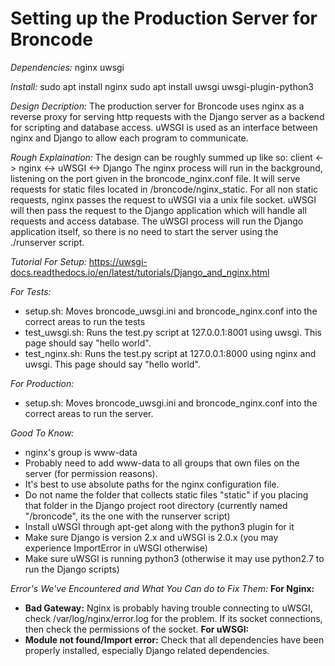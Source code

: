 # Setting up the Production Server for Broncode

*Dependencies:*
nginx
uwsgi

*Install:*
sudo apt install nginx
sudo apt install uwsgi uwsgi-plugin-python3

*Design Decription:*
The production server for Broncode uses nginx as a reverse proxy for serving http requests with the Django server as a backend for scripting and database access. uWSGI is used as an interface between nginx and Django to allow each program to communicate.

*Rough Explaination:*
The design can be roughly summed up like so:
    client <-> nginx <-> uWSGI <-> Django
The nginx process will run in the background, listening on the port given in the broncode_nginx.conf file.
It will serve requests for static files located in /broncode/nginx_static. For all non static requests,
nginx passes the request to uWSGI via a unix file socket. uWSGI will then pass the request to the Django 
application which will handle all requests and access database. The uWSGI process will run the Django 
application itself, so there is no need to start the server using the ./runserver script. 

*Tutorial For Setup:*
https://uwsgi-docs.readthedocs.io/en/latest/tutorials/Django_and_nginx.html

*For Tests:*
+ setup.sh: Moves broncode_uwsgi.ini and broncode_nginx.conf into the correct areas to run the tests
+ test_uwsgi.sh: Runs the test.py script at 127.0.0.1:8001 using uwsgi. This page should say "hello world".
+ test_nginx.sh: Runs the test.py script at 127.0.0.1:8000 using nginx and uwsgi. This page should say "hello world".

*For Production:*
+ setup.sh: Moves broncode_uwsgi.ini and broncode_nginx.conf into the correct areas to run the server.

*Good To Know:*
+ nginx's group is www-data
+ Probably need to add www-data to all groups that own files on the server (for permission 
  reasons).
+ It's best to use absolute paths for the nginx configuration file.
+ Do not name the folder that collects static files "static" if you placing that folder 
  in the Django project root directory (currently named  "/broncode", its the one with the runserver script)
+ Install uWSGI through apt-get along with the python3 plugin for it
+ Make sure Django is version 2.x and uWSGI is 2.0.x (you may experience ImportError in uWSGI
  otherwise)
+ Make sure uWSGI is running python3 (otherwise it may use python2.7 to run the Django 
  scripts)

*Error's We've Encountered and What _You_ Can do to Fix Them:*
**For Nginx:**
+ **Bad Gateway:** Nginx is probably having trouble connecting to uWSGI, check /var/log/nginx/error.log for the problem.
                   If its socket connections, then check the permissions of the socket.
**For uWSGI:**
+ **Module not found/Import error:** Check that all dependencies have been properly installed, especially Django related
                                     dependencies.
